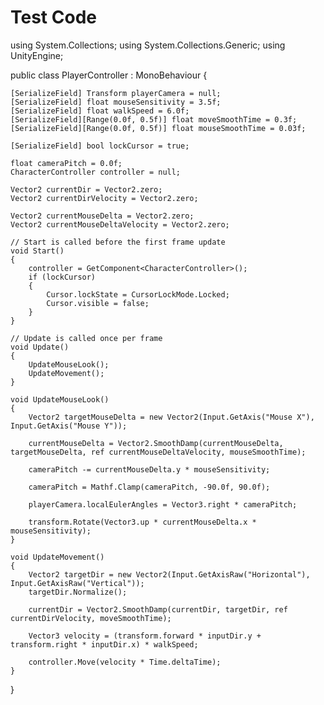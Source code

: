 # Test Code
using System.Collections;
using System.Collections.Generic;
using UnityEngine;

public class PlayerController : MonoBehaviour
{

    [SerializeField] Transform playerCamera = null;
    [SerializeField] float mouseSensitivity = 3.5f;
    [SerializeField] float walkSpeed = 6.0f;
    [SerializeField][Range(0.0f, 0.5f)] float moveSmoothTime = 0.3f;
    [SerializeField][Range(0.0f, 0.5f)] float mouseSmoothTime = 0.03f;

    [SerializeField] bool lockCursor = true;

    float cameraPitch = 0.0f;
    CharacterController controller = null;

    Vector2 currentDir = Vector2.zero;
    Vector2 currentDirVelocity = Vector2.zero;

    Vector2 currentMouseDelta = Vector2.zero;
    Vector2 currentMouseDeltaVelocity = Vector2.zero;

    // Start is called before the first frame update
    void Start()
    {
        controller = GetComponent<CharacterController>();
        if (lockCursor)
        {
            Cursor.lockState = CursorLockMode.Locked;
            Cursor.visible = false;
        }
    }

    // Update is called once per frame
    void Update()
    {
        UpdateMouseLook();
        UpdateMovement();
    }

    void UpdateMouseLook()
    {
        Vector2 targetMouseDelta = new Vector2(Input.GetAxis("Mouse X"), Input.GetAxis("Mouse Y"));

        currentMouseDelta = Vector2.SmoothDamp(currentMouseDelta, targetMouseDelta, ref currentMouseDeltaVelocity, mouseSmoothTime);

        cameraPitch -= currentMouseDelta.y * mouseSensitivity;

        cameraPitch = Mathf.Clamp(cameraPitch, -90.0f, 90.0f);

        playerCamera.localEulerAngles = Vector3.right * cameraPitch;

        transform.Rotate(Vector3.up * currentMouseDelta.x * mouseSensitivity);
    }

    void UpdateMovement()
    {
        Vector2 targetDir = new Vector2(Input.GetAxisRaw("Horizontal"), Input.GetAxisRaw("Vertical"));
        targetDir.Normalize();

        currentDir = Vector2.SmoothDamp(currentDir, targetDir, ref currentDirVelocity, moveSmoothTime);

        Vector3 velocity = (transform.forward * inputDir.y + transform.right * inputDir.x) * walkSpeed;

        controller.Move(velocity * Time.deltaTime);
    }
}
